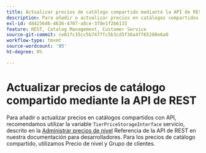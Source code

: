 ```yaml
---
title: Actualizar precios de catálogo compartido mediante la API de REST
description: Para añadir o actualizar precios en catálogos compartidos con API, recomendamos utilizar el servicio TierPriceStorageInterface, descrito en [Administrar precios de nivel](http://devdocs.magento.com/guides/v2.2/rest/modules/catalog-pricing.html#manage-tier-prices) Referencia de API de REST en nuestra documentación para desarrolladores. Para los precios de catálogo compartido, utilizamos Precio de nivel y Grupo de clientes.
exl-id: 484256d6-4636-4707-a8ce-3f8e1f2b6133
feature: REST, Catalog Management, Customer Service
source-git-commit: ce81fc35cc5b7477fc5b3cd5f36a4ff65280e6a0
workflow-type: tm+mt
source-wordcount: '95'
ht-degree: 0%

---
```


# Actualizar precios de catálogo compartido mediante la API de REST

Para añadir o actualizar precios en catálogos compartidos con API, recomendamos utilizar la variable `TierPriceStorageInterface` servicio, descrito en la [Administrar precios de nivel](http://devdocs.magento.com/guides/v2.2/rest/modules/catalog-pricing.html#manage-tier-prices) Referencia de la API de REST en nuestra documentación para desarrolladores. Para los precios de catálogo compartido, utilizamos Precio de nivel y Grupo de clientes.
